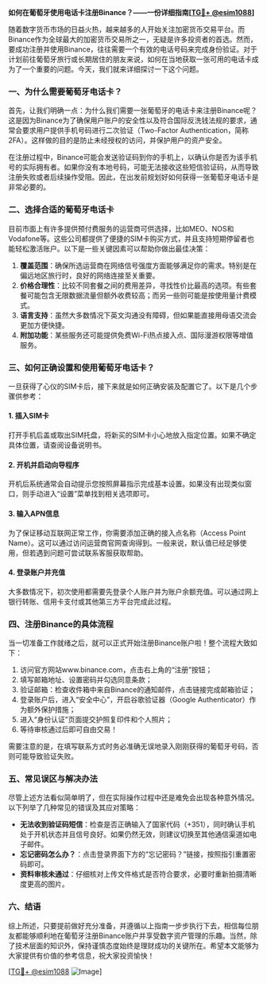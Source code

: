 **如何在葡萄牙使用电话卡注册Binance？——一份详细指南[[TG💪+ @esim1088](https://t.me/s/esim1088)]**

随着数字货币市场的日益火热，越来越多的人开始关注加密货币交易平台。而Binance作为全球最大的加密货币交易所之一，无疑是许多投资者的首选。然而，要成功注册并使用Binance，往往需要一个有效的电话号码来完成身份验证。对于计划前往葡萄牙旅行或长期居住的朋友来说，如何在当地获取一张可用的电话卡成为了一个重要的问题。今天，我们就来详细探讨一下这个问题。

### 一、为什么需要葡萄牙电话卡？

首先，让我们明确一点：为什么我们需要一张葡萄牙的电话卡来注册Binance呢？这是因为Binance为了确保用户账户的安全性以及符合国际反洗钱法规的要求，通常会要求用户提供手机号码进行二次验证（Two-Factor Authentication，简称2FA）。这样做的目的是防止未经授权的访问，并保护用户的资产安全。

在注册过程中，Binance可能会发送验证码到你的手机上，以确认你是否为该手机号的实际拥有者。如果你没有本地号码，可能无法接收这些短信验证码，从而导致注册失败或者后续操作受阻。因此，在出发前规划好如何获得一张葡萄牙电话卡是非常必要的。

### 二、选择合适的葡萄牙电话卡

目前市面上有许多提供预付费服务的运营商可供选择，比如MEO、NOS和Vodafone等。这些公司都提供了便捷的SIM卡购买方式，并且支持短期停留者也能轻松激活账户。以下是一些关键因素可以帮助你做出最佳决策：

1. **覆盖范围**：确保所选运营商在网络信号强度方面能够满足你的需求。特别是在偏远地区旅行时，良好的网络连接至关重要。
2. **价格合理性**：比较不同套餐之间的费用差异，寻找性价比最高的选项。有些套餐可能包含无限数据流量但额外收费较高；而另一些则可能是按使用量计费模式。
3. **语言支持**：虽然大多数情况下英文沟通没有障碍，但如果能直接用母语交流会更加方便快捷。
4. **附加功能**：某些服务还可能提供免费Wi-Fi热点接入点、国际漫游权限等增值服务。

### 三、如何正确设置和使用葡萄牙电话卡？

一旦获得了心仪的SIM卡后，接下来就是如何正确安装及配置它了。以下是几个步骤供参考：

#### 1. 插入SIM卡
打开手机后盖或取出SIM托盘，将新买的SIM卡小心地放入指定位置。如果不确定具体位置，请查阅设备说明书。

#### 2. 开机并启动向导程序
开机后系统通常会自动提示您按照屏幕指示完成基本设置。如果没有出现类似窗口，则手动进入“设置”菜单找到相关选项即可。

#### 3. 输入APN信息
为了保证移动互联网正常工作，你需要添加正确的接入点名称（Access Point Name）。这可以通过访问运营商官网查询得到。一般来说，默认值已经足够使用，但若遇到问题可尝试联系客服获取帮助。

#### 4. 登录账户并充值
大多数情况下，初次使用都需要先登录个人账户并为账户余额充值。可以通过网上银行转账、信用卡支付或其他第三方平台完成此过程。

### 四、注册Binance的具体流程

当一切准备工作就绪之后，就可以正式开始注册Binance账户啦！整个流程大致如下：

1. 访问官方网站www.binance.com，点击右上角的“注册”按钮；
2. 填写邮箱地址、设置密码并勾选同意条款；
3. 验证邮箱：检查收件箱中来自Binance的通知邮件，点击链接完成邮箱验证；
4. 登录账户后，进入“安全中心”，开启谷歌验证器（Google Authenticator）作为额外保护措施；
5. 进入“身份认证”页面提交护照复印件和个人照片；
6. 等待审核通过后即可自由交易！

需要注意的是，在填写联系方式时务必准确无误地录入刚刚获得的葡萄牙号码，否则可能导致验证失败。

### 五、常见误区与解决办法

尽管上述方法看似简单明了，但在实际操作过程中还是难免会出现各种意外情况。以下列举了几种常见的错误及其应对策略：

- **无法收到验证码短信**：检查是否正确输入了国家代码（+351），同时确认手机处于开机状态并且信号良好。如果仍然无效，则建议切换至其他通信渠道如电子邮件。
- **忘记密码怎么办？**：点击登录界面下方的“忘记密码？”链接，按照指引重置密码即可。
- **资料审核未通过**：仔细核对上传文件格式是否符合要求，必要时重新拍摄清晰度更高的图片。

### 六、结语

综上所述，只要提前做好充分准备，并遵循以上指南一步步执行下去，相信每位朋友都能够顺利地在葡萄牙注册Binance账户并享受数字资产管理的乐趣。当然，除了技术层面的知识外，保持谨慎态度始终是理财成功的关键所在。希望本文能够为大家提供有价值的参考信息，祝大家投资愉快！

[[TG💪+ @esim1088](https://t.me/s/esim1088) ![Image](https://i.postimg.cc/4NQfJmqS/Snipaste-2025-05-13-00-14-12.png)]